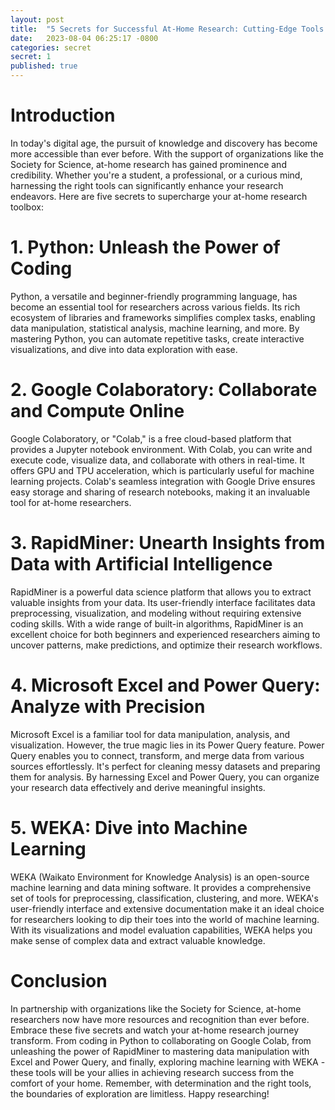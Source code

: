 ```yaml
---
layout: post
title:  "5 Secrets for Successful At-Home Research: Cutting-Edge Tools for Productivity and Exploration"
date:   2023-08-04 06:25:17 -0800
categories: secret
secret: 1
published: true
---
```


# Introduction

In today's digital age, the pursuit of knowledge and discovery has become more accessible than ever before. With the support of organizations like the Society for Science, at-home research has gained prominence and credibility. Whether you're a student, a professional, or a curious mind, harnessing the right tools can significantly enhance your research endeavors. Here are five secrets to supercharge your at-home research toolbox:

# **1. Python: Unleash the Power of Coding**

Python, a versatile and beginner-friendly programming language, has become an essential tool for researchers across various fields. Its rich ecosystem of libraries and frameworks simplifies complex tasks, enabling data manipulation, statistical analysis, machine learning, and more. By mastering Python, you can automate repetitive tasks, create interactive visualizations, and dive into data exploration with ease.

# **2. Google Colaboratory: Collaborate and Compute Online**

Google Colaboratory, or "Colab," is a free cloud-based platform that provides a Jupyter notebook environment. With Colab, you can write and execute code, visualize data, and collaborate with others in real-time. It offers GPU and TPU acceleration, which is particularly useful for machine learning projects. Colab's seamless integration with Google Drive ensures easy storage and sharing of research notebooks, making it an invaluable tool for at-home researchers.

# **3. RapidMiner: Unearth Insights from Data with Artificial Intelligence**

RapidMiner is a powerful data science platform that allows you to extract valuable insights from your data. Its user-friendly interface facilitates data preprocessing, visualization, and modeling without requiring extensive coding skills. With a wide range of built-in algorithms, RapidMiner is an excellent choice for both beginners and experienced researchers aiming to uncover patterns, make predictions, and optimize their research workflows.

# **4. Microsoft Excel and Power Query: Analyze with Precision**

Microsoft Excel is a familiar tool for data manipulation, analysis, and visualization. However, the true magic lies in its Power Query feature. Power Query enables you to connect, transform, and merge data from various sources effortlessly. It's perfect for cleaning messy datasets and preparing them for analysis. By harnessing Excel and Power Query, you can organize your research data effectively and derive meaningful insights.

# **5. WEKA: Dive into Machine Learning**

WEKA (Waikato Environment for Knowledge Analysis) is an open-source machine learning and data mining software. It provides a comprehensive set of tools for preprocessing, classification, clustering, and more. WEKA's user-friendly interface and extensive documentation make it an ideal choice for researchers looking to dip their toes into the world of machine learning. With its visualizations and model evaluation capabilities, WEKA helps you make sense of complex data and extract valuable knowledge.

# Conclusion

In partnership with organizations like the Society for Science, at-home researchers now have more resources and recognition than ever before. Embrace these five secrets and watch your at-home research journey transform. From coding in Python to collaborating on Google Colab, from unleashing the power of RapidMiner to mastering data manipulation with Excel and Power Query, and finally, exploring machine learning with WEKA - these tools will be your allies in achieving research success from the comfort of your home. Remember, with determination and the right tools, the boundaries of exploration are limitless. Happy researching!

